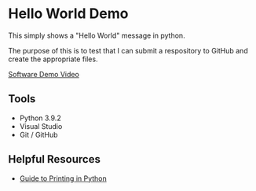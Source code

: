 # Hello World Demo

This simply shows a "Hello World" message in python.

The purpose of this is to test that I can submit a respository to GitHub and create the appropriate files.

[Software Demo Video](link....)

## Tools

* Python 3.9.2
* Visual Studio
* Git / GitHub

## Helpful Resources
* [Guide to Printing in Python](https://www.datacamp.com/community/tutorials/python-print-function)

